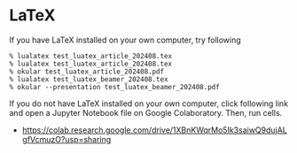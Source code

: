 # LaTeX

If you have LaTeX installed on your own computer, try following

```
% lualatex test_luatex_article_202408.tex
% lualatex test_luatex_article_202408.tex
% okular test_luatex_article_202408.pdf
% lualatex test_luatex_beamer_202408.tex
% okular --presentation test_luatex_beamer_202408.pdf
```

If you do not have LaTeX installed on your own computer, click following link and open a Jupyter Notebook file on Google Colaboratory. Then, run cells.

- https://colab.research.google.com/drive/1XBnKWqrMo5Ik3saiwQ9dujALgfVcmuzO?usp=sharing
